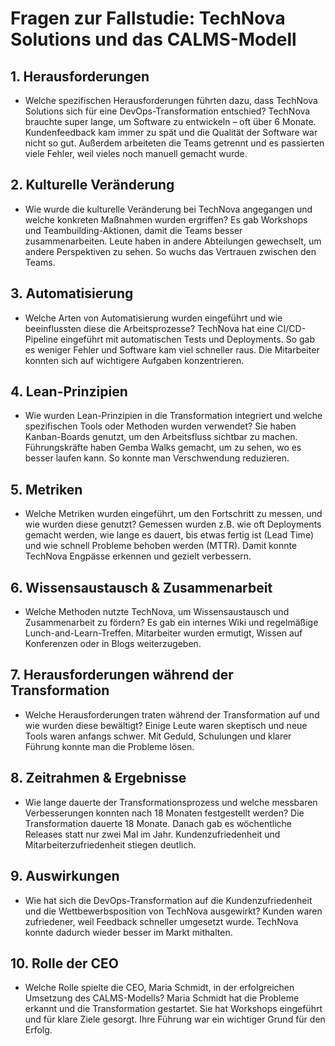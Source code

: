 
# Fragen zur Fallstudie: TechNova Solutions und das CALMS-Modell

## 1. Herausforderungen
- Welche spezifischen Herausforderungen führten dazu, dass TechNova Solutions sich für eine DevOps-Transformation entschied? 
TechNova brauchte super lange, um Software zu entwickeln – oft über 6 Monate. Kundenfeedback kam immer zu spät und die Qualität der Software war nicht so gut. Außerdem arbeiteten die Teams getrennt und es passierten viele Fehler, weil vieles noch manuell gemacht wurde.

## 2. Kulturelle Veränderung
- Wie wurde die kulturelle Veränderung bei TechNova angegangen und welche konkreten Maßnahmen wurden ergriffen?
Es gab Workshops und Teambuilding-Aktionen, damit die Teams besser zusammenarbeiten. Leute haben in andere Abteilungen gewechselt, um andere Perspektiven zu sehen. So wuchs das Vertrauen zwischen den Teams.

## 3. Automatisierung
- Welche Arten von Automatisierung wurden eingeführt und wie beeinflussten diese die Arbeitsprozesse?
TechNova hat eine CI/CD-Pipeline eingeführt mit automatischen Tests und Deployments. So gab es weniger Fehler und Software kam viel schneller raus. Die Mitarbeiter konnten sich auf wichtigere Aufgaben konzentrieren.

## 4. Lean-Prinzipien
- Wie wurden Lean-Prinzipien in die Transformation integriert und welche spezifischen Tools oder Methoden wurden verwendet?
Sie haben Kanban-Boards genutzt, um den Arbeitsfluss sichtbar zu machen. Führungskräfte haben Gemba Walks gemacht, um zu sehen, wo es besser laufen kann. So konnte man Verschwendung reduzieren.

## 5. Metriken
- Welche Metriken wurden eingeführt, um den Fortschritt zu messen, und wie wurden diese genutzt? 
Gemessen wurden z.B. wie oft Deployments gemacht werden, wie lange es dauert, bis etwas fertig ist (Lead Time) und wie schnell Probleme behoben werden (MTTR). Damit konnte TechNova Engpässe erkennen und gezielt verbessern.

## 6. Wissensaustausch & Zusammenarbeit
- Welche Methoden nutzte TechNova, um Wissensaustausch und Zusammenarbeit zu fördern?
Es gab ein internes Wiki und regelmäßige Lunch-and-Learn-Treffen. Mitarbeiter wurden ermutigt, Wissen auf Konferenzen oder in Blogs weiterzugeben.

## 7. Herausforderungen während der Transformation
- Welche Herausforderungen traten während der Transformation auf und wie wurden diese bewältigt?
Einige Leute waren skeptisch und neue Tools waren anfangs schwer. Mit Geduld, Schulungen und klarer Führung konnte man die Probleme lösen.

## 8. Zeitrahmen & Ergebnisse
- Wie lange dauerte der Transformationsprozess und welche messbaren Verbesserungen konnten nach 18 Monaten festgestellt werden?
Die Transformation dauerte 18 Monate. Danach gab es wöchentliche Releases statt nur zwei Mal im Jahr. Kundenzufriedenheit und Mitarbeiterzufriedenheit stiegen deutlich.

## 9. Auswirkungen
- Wie hat sich die DevOps-Transformation auf die Kundenzufriedenheit und die Wettbewerbsposition von TechNova ausgewirkt? 
Kunden waren zufriedener, weil Feedback schneller umgesetzt wurde. TechNova konnte dadurch wieder besser im Markt mithalten.

## 10. Rolle der CEO
- Welche Rolle spielte die CEO, Maria Schmidt, in der erfolgreichen Umsetzung des CALMS-Modells?
Maria Schmidt hat die Probleme erkannt und die Transformation gestartet. Sie hat Workshops eingeführt und für klare Ziele gesorgt. Ihre Führung war ein wichtiger Grund für den Erfolg.

